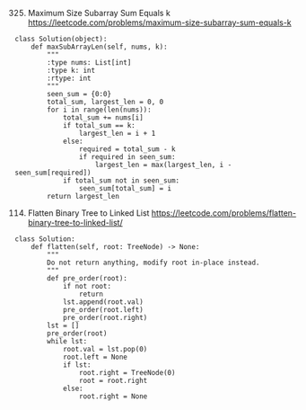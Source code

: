 325. Maximum Size Subarray Sum Equals k
https://leetcode.com/problems/maximum-size-subarray-sum-equals-k
```
class Solution(object):
    def maxSubArrayLen(self, nums, k):
        """
        :type nums: List[int]
        :type k: int
        :rtype: int
        """
        seen_sum = {0:0}
        total_sum, largest_len = 0, 0
        for i in range(len(nums)):
            total_sum += nums[i]
            if total_sum == k:
                largest_len = i + 1
            else: 
                required = total_sum - k
                if required in seen_sum:
                    largest_len = max(largest_len, i - seen_sum[required])
            if total_sum not in seen_sum:
                seen_sum[total_sum] = i
        return largest_len
```

114. Flatten Binary Tree to Linked List
https://leetcode.com/problems/flatten-binary-tree-to-linked-list/
```
class Solution:
    def flatten(self, root: TreeNode) -> None:
        """
        Do not return anything, modify root in-place instead.
        """
        def pre_order(root):
            if not root:
                return 
            lst.append(root.val)
            pre_order(root.left)
            pre_order(root.right) 
        lst = []
        pre_order(root)
        while lst:
            root.val = lst.pop(0)
            root.left = None
            if lst:
                root.right = TreeNode(0)
                root = root.right
            else:
                root.right = None
```
